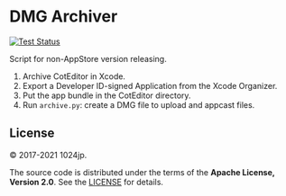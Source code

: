 # DMG Archiver

[![Test Status](https://github.com/coteditor/DMGArchiver/workflows/Test/badge.svg)](https://github.com/coteditor/DMGArchiver/actions)

Script for non-AppStore version releasing.

1. Archive CotEditor in Xcode.
2. Export a Developer ID-signed Application from the Xcode Organizer.
3. Put the app bundle in the CotEditor directory.
4. Run `archive.py`: create a DMG file to upload and appcast files.


License
-----------------------------
© 2017-2021 1024jp.

The source code is distributed under the terms of the __Apache License, Version 2.0__. See the [LICENSE](LICENSE) for details.
